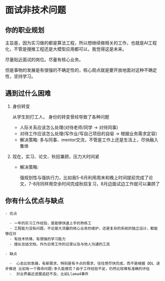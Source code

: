 # 面试非技术问题

## 你的职业规划

主旨是，因为实习做的都是算法工程，所以想继续做相关的工作，也就是AI工程化，不管是搜推工程还是大模型应用都可以，我觉得这是未来。

尽量贴近面试的岗位。尽量有核心业务。

但是事物的发展是有很强的不确定性的，核心观点就是要开放地面对这种不确定性，坚持学习。

## 遇到过什么困难

1. 身份转变

    从学生到打工人， 身份的转变曾经导致了各种问题
    
    - 人际关系应该怎么处理(对待老师/同学 -> 对待同事)
    - 对待工作应该怎么处理(写作业/写自己项目的自驱 -> 根据业务需求定容)
    - 解决策略: 多与同事、mentor交流，不管是工作上还是生活上，尽快融入集体

2. 现在，实习、论文、秋招兼顾，压力大时间紧

    - 解决策略: 
        
        强规划性与强执行力，比如我5-6月利用周末和晚上时间提前完成了论文，7-8月同样用空余时间完成秋招复习，8月边面试边工作就可以兼顾了

## 你有什么优点与缺点

    - 优点
      
      - 一年的实习工作经验，是能够快速上手的熟练工
      - 工程能力没有问题，不论是大流量的核心业务的维护，还是复杂的系统的独立设计，都能够应对
      - 有技术热情，有很强的学习能力
      - 擅长总结文档，作为日常工作的记录以及与他人沟通的工具
    
    - 缺点

      -  心态比较急躁，有新需求，特别是有卡点的需求，往往想尽快完成，而不是根据 DDL 逐步推进 比如有一个致命问题:多久能做完？由于工作经验不足，仍然比较难有准确的评估
      -  对业界最近进展追赶不及，比如Llama4事件